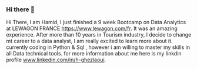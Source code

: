 ### Hi there 👋

Hi There, I am Hamid, I just finished a 9 week Bootcamp on Data Analytics at LEWAGON FRANCE https://www.lewagon.com/fr. It was an amazing experience.
After more than 10 years in Tourism industry, I decide to change mt career to a data analyst, I am really excited to learn more about it.
currently coding in Python & Sql , however i am willing to master my skills in all Data technical tools.
for more information about me here is my linkdin profile www.linkedin.com/in/h-ghezlaoui.

